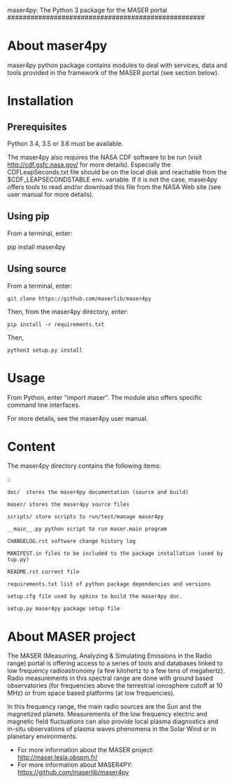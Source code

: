 maser4py: The Python 3 package for the MASER portal
###################################################

About maser4py
==============

maser4py python package contains modules to
deal with services, data and tools provided in the framework
of the MASER portal (see section below).


Installation
============

Prerequisites
-------------

Python 3.4, 3.5 or 3.6 must be available.

The maser4py also requires the NASA CDF software to be run (visit http://cdf.gsfc.nasa.gov/ for more details). Especially the CDFLeapSeconds.txt file
should be on the local disk and reachable from the $CDF_LEAPSECONDSTABLE env. variable. If it is not the case, maser4py offers tools to read and/or download
this file from the NASA Web site (see user manual for more details).

Using pip
---------

From a terminal, enter:

   pip install maser4py

Using source
------------

From a terminal, enter:

    git clone https://github.com/maserlib/maser4py

Then, from the maser4py directory, enter:

    pip install -r requirements.txt

Then,

    python3 setup.py install


Usage
=====

From Python, enter "import maser".
The module also offers specific command line interfaces.

For more details, see the maser4py user manual.

Content
=======

The maser4py directory contains the following items:

::

    doc/  stores the maser4py documentation (source and build)

    maser/ stores the maser4py source files

    scripts/ store scripts to run/test/manage maser4py

    __main__.py python script to run maser.main program

    CHANGELOG.rst software change history log

    MANIFEST.in files to be included to the package installation (used by   tup.py)

    README.rst current file

    requirements.txt list of python package dependencies and versions

    setup.cfg file used by sphinx to build the maser4py doc.

    setup.py maser4py package setup file

About MASER project
===================

The MASER (Measuring, Analyzing & Simulating Emissions in the Radio range) portal is offering access to a series of tools and databases linked to low frequency radioastronomy (a few kilohertz to a few tens of megahertz). Radio measurements in this spectral range are done with ground based observatories (for frequencies above the terrestrial ionosphere cutoff at 10 MHz) or from space based platforms (at low frequencies).

In this frequency range, the main radio sources are the Sun and the magnetized planets. Measurements of the low frequency electric and magnetic field fluctuations can also provide local plasma diagnostics and in-situ observations of plasma waves phenomena in the Solar Wind or in planetary environments.

* For more information about the MASER project: http://maser.lesia.obspm.fr/
* For more information about MASER4PY: https://github.com/maserlib/maser4py